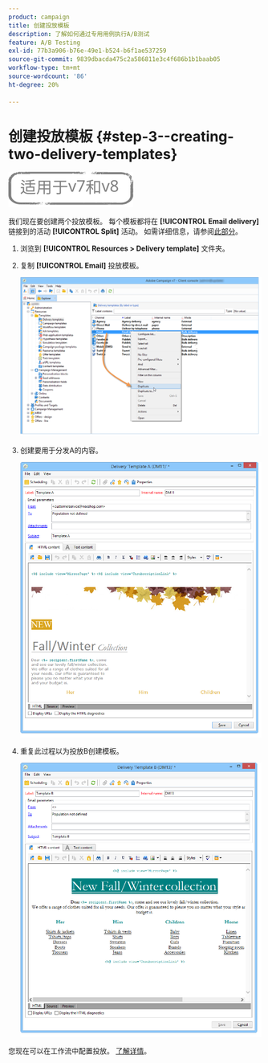 ```yaml
---
product: campaign
title: 创建投放模板
description: 了解如何通过专用用例执行A/B测试
feature: A/B Testing
exl-id: 77b3a906-b76e-49e1-b524-b6f1ae537259
source-git-commit: 9839dbacda475c2a586811e3c4f686b1b1baab05
workflow-type: tm+mt
source-wordcount: '86'
ht-degree: 20%

---
```


# 创建投放模板 {#step-3--creating-two-delivery-templates}

![](../../assets/common.svg)

我们现在要创建两个投放模板。 每个模板都将在 **[!UICONTROL Email delivery]** 链接到的活动 **[!UICONTROL Split]** 活动。 如需详细信息，请参阅[此部分](about-templates.md)。

1. 浏览到 **[!UICONTROL Resources > Delivery template]** 文件夹。
1. 复制 **[!UICONTROL Email]** 投放模板。

   ![](assets/use_case_abtesting_deliverymodel_001.png)

1. 创建要用于分发A的内容。

   ![](assets/use_case_abtesting_deliverymodel_002.png)

1. 重复此过程以为投放B创建模板。

   ![](assets/use_case_abtesting_deliverymodel_003.png)

您现在可以在工作流中配置投放。 [了解详情](a-b-testing-uc-configuring-deliveries.md)。
